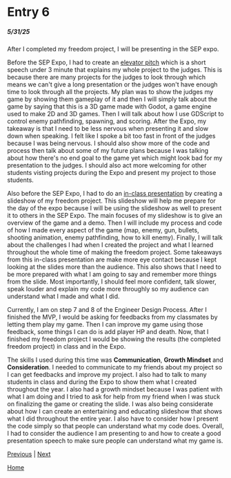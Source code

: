 # Entry 6
##### 5/31/25

After I completed my freedom project, I will be presenting in the SEP expo.

Before the SEP Expo, I had to create an [elevator pitch](https://docs.google.com/document/d/1yf1iQNnoqcOZ3UO7aDE0qCSz3LSp4eHCgR9IqkhcTuk/edit?tab=t.0) which is a short speech under 3 minute that explains my whole project to the judges. This is because there are many projects for the judges to look through which means we can't give a long presentation or the judges won't have enough time to look through all the projects. My plan was to show the judges my game by showing them gameplay of it and then I will simply talk about the game by saying that this is a 3D game made with Godot, a game engine used to make 2D and 3D games. Then I will talk about how I use GDScript to control enemy pathfinding, spawning, and scoring. After the Expo, my takeaway is that I need to be less nervous when presenting it and slow down when speaking. I felt like I spoke a bit too fast in front of the judges because I was being nervous. I should also show more of the code and process then talk about some of my future plans because I was talking about how there's no end goal to the game yet which might look bad for my presentation to the judges. I should also act more welcoming for other students visting projects during the Expo and present my project to those students.

Also before the SEP Expo, I had to do an [in-class presentation](https://docs.google.com/presentation/d/1rJ9B6WQYaKFzEJBqwrAG4ETFsqfNC9_T9DmQUejXkIs/edit?slide=id.g357e5a2bbcd_0_7#slide=id.g357e5a2bbcd_0_7) by creating a slideshow of my freedom project. This slideshow will help me prepare for the day of the expo because I will be using the slideshow as well to present it to others in the SEP Expo. The main focuses of my slideshow is to give an overview of the game and a demo. Then I will include my process and code of how I made every aspect of the game (map, enemy, gun, bullets, shooting animation, enemy pathfinding, how to kill enemy). Finally, I will talk about the challenges I had when I created the project and what I learned throughout the whole time of making the freedom project. Some takeaways from this in-class presentation are make more eye contact because I kept looking at the slides more than the audience. This also shows that I need to be more prepared with what I am going to say and remember more things from the slide. Most importantly, I should feel more confident, talk slower, speak louder and explain my code more throughly so my audience can understand what I made and what I did.

Currently, I am on step 7 and 8 of the Engineer Design Process. After I finished the MVP, I would be asking for feedbacks from my classmates by letting them play my game. Then I can improve my game using those feedback, some things I can do is add player HP and death. Now, that I finished my freedom project I would be showing the results (the completed freedom project) in class and in the Expo.

The skills I used during this time was **Communication**, **Growth Mindset** and **Consideration**. I needed to communicate to my friends about my project so I can get feedbacks and improve my project. I also had to talk to many students in class and during the Expo to show them what I created throughout the year. I also had a growth mindset because I was patient with what I am doing and I tried to ask for help from my friend when I was stuck on finalizing the game or creating the slide. I was also being considerate about how I can create an entertaining and educating slideshow that shows what I did throughout the entire year. I also have to consider how I present the code simply so that people can understand what my code does. Overall, I had to consider the audience I am presenting to and how to create a good presentation speech to make sure people can understand what my game is.



[Previous](entry05.md) | [Next](entry07.md)

[Home](../README.md)
